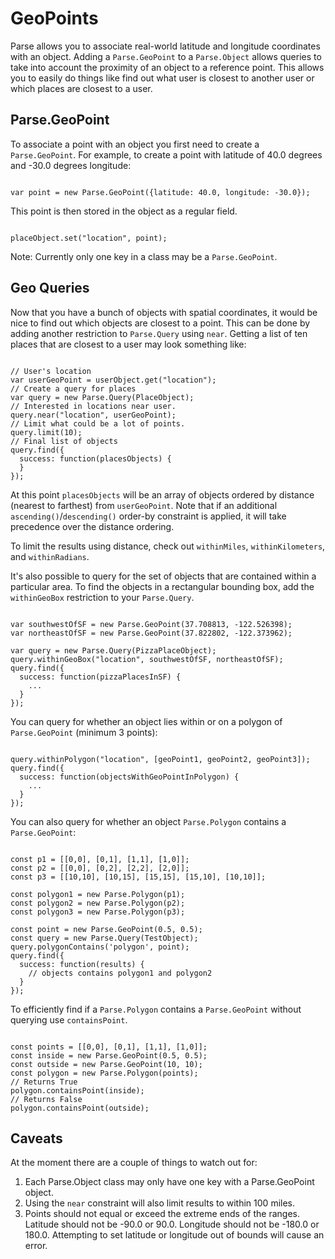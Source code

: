 # GeoPoints

Parse allows you to associate real-world latitude and longitude coordinates with an object.  Adding a `Parse.GeoPoint` to a `Parse.Object` allows queries to take into account the proximity of an object to a reference point.  This allows you to easily do things like find out what user is closest to another user or which places are closest to a user.

## Parse.GeoPoint

To associate a point with an object you first need to create a `Parse.GeoPoint`.  For example, to create a point with latitude of 40.0 degrees and -30.0 degrees longitude:

<pre><code class="javascript">
var point = new Parse.GeoPoint({latitude: 40.0, longitude: -30.0});
</code></pre>

This point is then stored in the object as a regular field.

<pre><code class="javascript">
placeObject.set("location", point);
</code></pre>

Note: Currently only one key in a class may be a `Parse.GeoPoint`.

## Geo Queries

Now that you have a bunch of objects with spatial coordinates, it would be nice to find out which objects are closest to a point.  This can be done by adding another restriction to `Parse.Query` using `near`.  Getting a list of ten places that are closest to a user may look something like:

<pre><code class="javascript">
// User's location
var userGeoPoint = userObject.get("location");
// Create a query for places
var query = new Parse.Query(PlaceObject);
// Interested in locations near user.
query.near("location", userGeoPoint);
// Limit what could be a lot of points.
query.limit(10);
// Final list of objects
query.find({
  success: function(placesObjects) {
  }
});
</code></pre>

 At this point `placesObjects` will be an array of objects ordered by distance (nearest to farthest) from `userGeoPoint`. Note that if an additional `ascending()`/`descending()` order-by constraint is applied, it will take precedence over the distance ordering.

To limit the results using distance, check out `withinMiles`, `withinKilometers`, and `withinRadians`.

It's also possible to query for the set of objects that are contained within a particular area.  To find the objects in a rectangular bounding box, add the `withinGeoBox` restriction to your `Parse.Query`.

<pre><code class="javascript">
var southwestOfSF = new Parse.GeoPoint(37.708813, -122.526398);
var northeastOfSF = new Parse.GeoPoint(37.822802, -122.373962);

var query = new Parse.Query(PizzaPlaceObject);
query.withinGeoBox("location", southwestOfSF, northeastOfSF);
query.find({
  success: function(pizzaPlacesInSF) {
    ...
  }
});
</code></pre>

You can query for whether an object lies within or on a polygon of `Parse.GeoPoint` (minimum 3 points):

<pre><code class="javascript">
query.withinPolygon("location", [geoPoint1, geoPoint2, geoPoint3]);
query.find({
  success: function(objectsWithGeoPointInPolygon) {
    ...
  }
});
</code></pre>

You can also query for whether an object `Parse.Polygon` contains a `Parse.GeoPoint`:

<pre><code class="javascript">
const p1 = [[0,0], [0,1], [1,1], [1,0]];
const p2 = [[0,0], [0,2], [2,2], [2,0]];
const p3 = [[10,10], [10,15], [15,15], [15,10], [10,10]];

const polygon1 = new Parse.Polygon(p1);
const polygon2 = new Parse.Polygon(p2);
const polygon3 = new Parse.Polygon(p3);

const point = new Parse.GeoPoint(0.5, 0.5);
const query = new Parse.Query(TestObject);
query.polygonContains('polygon', point);
query.find({
  success: function(results) {
    // objects contains polygon1 and polygon2
  }
});
</code></pre>

To efficiently find if a `Parse.Polygon` contains a `Parse.GeoPoint` without querying use `containsPoint`.

<pre><code class="javascript">
const points = [[0,0], [0,1], [1,1], [1,0]];
const inside = new Parse.GeoPoint(0.5, 0.5);
const outside = new Parse.GeoPoint(10, 10);
const polygon = new Parse.Polygon(points);
// Returns True
polygon.containsPoint(inside);
// Returns False
polygon.containsPoint(outside);
</code></pre>

## Caveats

At the moment there are a couple of things to watch out for:

1.  Each Parse.Object class may only have one key with a Parse.GeoPoint object.
2.  Using the `near` constraint will also limit results to within 100 miles.
3.  Points should not equal or exceed the extreme ends of the ranges.  Latitude should not be -90.0 or 90.0.  Longitude should not be -180.0 or 180.0.  Attempting to set latitude or longitude out of bounds will cause an error.
